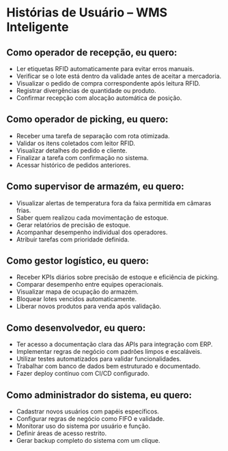# Histórias de Usuário – WMS Inteligente

## Como operador de recepção, eu quero:
- Ler etiquetas RFID automaticamente para evitar erros manuais.
- Verificar se o lote está dentro da validade antes de aceitar a mercadoria.
- Visualizar o pedido de compra correspondente após leitura RFID.
- Registrar divergências de quantidade ou produto.
- Confirmar recepção com alocação automática de posição.

## Como operador de picking, eu quero:
- Receber uma tarefa de separação com rota otimizada.
- Validar os itens coletados com leitor RFID.
- Visualizar detalhes do pedido e cliente.
- Finalizar a tarefa com confirmação no sistema.
- Acessar histórico de pedidos anteriores.

## Como supervisor de armazém, eu quero:
- Visualizar alertas de temperatura fora da faixa permitida em câmaras frias.
- Saber quem realizou cada movimentação de estoque.
- Gerar relatórios de precisão de estoque.
- Acompanhar desempenho individual dos operadores.
- Atribuir tarefas com prioridade definida.

## Como gestor logístico, eu quero:
- Receber KPIs diários sobre precisão de estoque e eficiência de picking.
- Comparar desempenho entre equipes operacionais.
- Visualizar mapa de ocupação do armazém.
- Bloquear lotes vencidos automaticamente.
- Liberar novos produtos para venda após validação.

## Como desenvolvedor, eu quero:
- Ter acesso a documentação clara das APIs para integração com ERP.
- Implementar regras de negócio com padrões limpos e escaláveis.
- Utilizar testes automatizados para validar funcionalidades.
- Trabalhar com banco de dados bem estruturado e documentado.
- Fazer deploy contínuo com CI/CD configurado.

## Como administrador do sistema, eu quero:
- Cadastrar novos usuários com papéis específicos.
- Configurar regras de negócio como FIFO e validade.
- Monitorar uso do sistema por usuário e função.
- Definir áreas de acesso restrito.
- Gerar backup completo do sistema com um clique.
